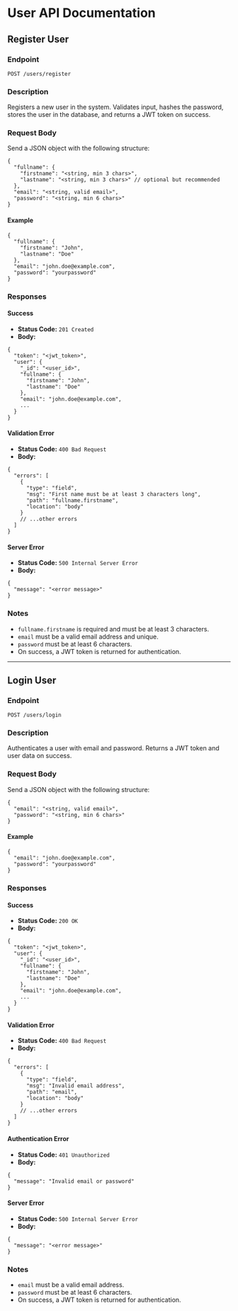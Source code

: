 
# User API Documentation

## Register User

### Endpoint
`POST /users/register`

### Description
Registers a new user in the system. Validates input, hashes the password, stores the user in the database, and returns a JWT token on success.

### Request Body
Send a JSON object with the following structure:
```
{
  "fullname": {
    "firstname": "<string, min 3 chars>",
    "lastname": "<string, min 3 chars>" // optional but recommended
  },
  "email": "<string, valid email>",
  "password": "<string, min 6 chars>"
}
```

#### Example
```
{
  "fullname": {
    "firstname": "John",
    "lastname": "Doe"
  },
  "email": "john.doe@example.com",
  "password": "yourpassword"
}
```

### Responses

#### Success
- **Status Code:** `201 Created`
- **Body:**
```
{
  "token": "<jwt_token>",
  "user": {
    "_id": "<user_id>",
    "fullname": {
      "firstname": "John",
      "lastname": "Doe"
    },
    "email": "john.doe@example.com",
    ...
  }
}
```

#### Validation Error
- **Status Code:** `400 Bad Request`
- **Body:**
```
{
  "errors": [
    {
      "type": "field",
      "msg": "First name must be at least 3 characters long",
      "path": "fullname.firstname",
      "location": "body"
    }
    // ...other errors
  ]
}
```

#### Server Error
- **Status Code:** `500 Internal Server Error`
- **Body:**
```
{
  "message": "<error message>"
}
```

### Notes
- `fullname.firstname` is required and must be at least 3 characters.
- `email` must be a valid email address and unique.
- `password` must be at least 6 characters.
- On success, a JWT token is returned for authentication.

---

## Login User

### Endpoint
`POST /users/login`

### Description
Authenticates a user with email and password. Returns a JWT token and user data on success.

### Request Body
Send a JSON object with the following structure:
```
{
  "email": "<string, valid email>",
  "password": "<string, min 6 chars>"
}
```

#### Example
```
{
  "email": "john.doe@example.com",
  "password": "yourpassword"
}
```

### Responses

#### Success
- **Status Code:** `200 OK`
- **Body:**
```
{
  "token": "<jwt_token>",
  "user": {
    "_id": "<user_id>",
    "fullname": {
      "firstname": "John",
      "lastname": "Doe"
    },
    "email": "john.doe@example.com",
    ...
  }
}
```

#### Validation Error
- **Status Code:** `400 Bad Request`
- **Body:**
```
{
  "errors": [
    {
      "type": "field",
      "msg": "Invalid email address",
      "path": "email",
      "location": "body"
    }
    // ...other errors
  ]
}
```

#### Authentication Error
- **Status Code:** `401 Unauthorized`
- **Body:**
```
{
  "message": "Invalid email or password"
}
```

#### Server Error
- **Status Code:** `500 Internal Server Error`
- **Body:**
```
{
  "message": "<error message>"
}
```

### Notes
- `email` must be a valid email address.
- `password` must be at least 6 characters.
- On success, a JWT token is returned for authentication.
